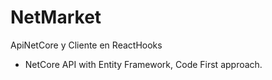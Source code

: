 # NetMarket
ApiNetCore y Cliente en ReactHooks

- NetCore API with Entity Framework, Code First approach.
